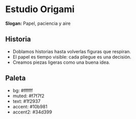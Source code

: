 # Estudio Origami

**Slogan:** Papel, paciencia y aire

## Historia
- Doblamos historias hasta volverlas figuras que respiran.
- El papel es tiempo visible: cada pliegue es una decisión.
- Creamos piezas ligeras como una buena idea.

## Paleta
- bg: #ffffff
- muted: #f7f7f2
- text: #1f2937
- accent: #10b981
- accent2: #34d399
